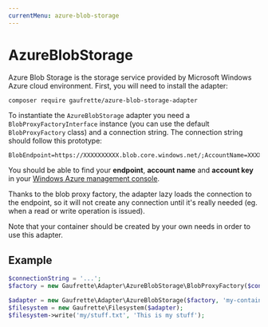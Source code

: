 ```yaml
---
currentMenu: azure-blob-storage
---
```


# AzureBlobStorage

Azure Blob Storage is the storage service provided by Microsoft Windows Azure cloud environment. First, you will need to install the adapter:
```bash
composer require gaufrette/azure-blob-storage-adapter
```

To instantiate the `AzureBlobStorage` adapter you need a `BlobProxyFactoryInterface` instance (you can use the default
`BlobProxyFactory` class) and a connection string. The connection string should follow this prototype:

    BlobEndpoint=https://XXXXXXXXXX.blob.core.windows.net/;AccountName=XXXXXXXX;AccountKey=XXXXXXXXXXXXXXXXXXXX

You should be able to find your **endpoint**, **account name** and **account key** in your
[Windows Azure management console](https://manage.windowsazure.com).

Thanks to the blob proxy factory, the adapter lazy loads the connection to the endpoint, so it will not create any
connection until it's really needed (eg. when a read or write operation is issued).

Note that your container should be created by your own needs in order to use
this adapter.

## Example

```php
$connectionString = '...';
$factory = new Gaufrette\Adapter\AzureBlobStorage\BlobProxyFactory($connectionString);

$adapter = new Gaufrette\Adapter\AzureBlobStorage($factory, 'my-container');
$filesystem = new Gaufrette\Filesystem($adapter);
$filesystem->write('my/stuff.txt', 'This is my stuff');
```
